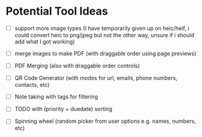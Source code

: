 # Potential Tool Ideas

- [ ] support more image types (I have temporarily given up on heic/heif, i could convert heic to png/jpeg but not the other way, unsure if i should add what I got working)

- [ ] merge images to make PDF (with draggable order using page previews)
- [ ] PDF Merging (also with draggable order controls)

- [ ] QR Code Generator (with modes for url, emails, phone numbers, contacts, etc)

- [ ] Note taking with tags for filtering
- [ ] TODO with (priority + duedate) sorting

- [ ] Spinning wheel (random picker from user options e.g. names, numbers, etc)
